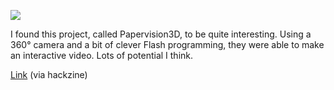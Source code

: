 [![](http://bp1.blogger.com/_kfv2ADnjgQg/R8RvhgUtCzI/AAAAAAAAAzM/ARujcjATkUM/s400/dodeca.png)](http://bp1.blogger.com/_kfv2ADnjgQg/R8RvhgUtCzI/AAAAAAAAAzM/ARujcjATkUM/s1600-h/dodeca.png)  
  
I found this project, called Papervision3D, to be quite interesting. Using a 360° camera and a bit of clever Flash programming, they were able to make an interactive video. Lots of potential I think.  
  
[Link](http://adn.blam.be/papervision/) (via hackzine)